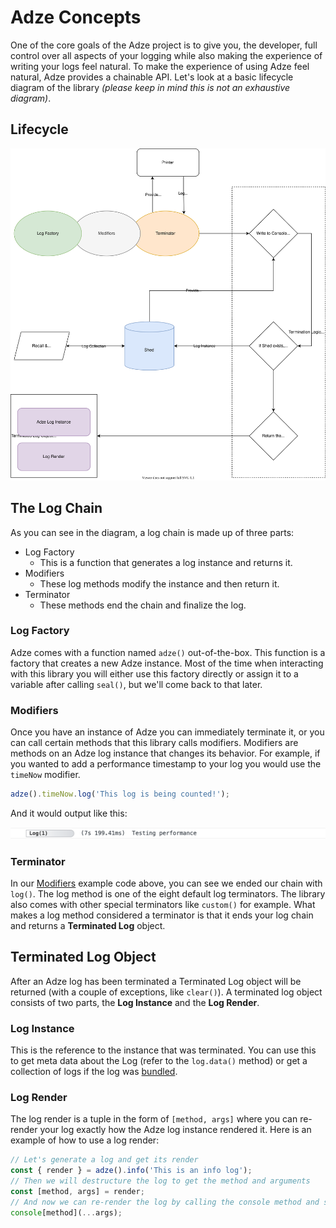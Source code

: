 # Adze Concepts

One of the core goals of the Adze project is to give you, the developer,
full control over all aspects of your logging while also making the experience
of writing your logs feel natural. To make the experience of using Adze feel
natural, Adze provides a chainable API. Let's look at a basic lifecycle diagram
of the library _(please keep in mind this is not an exhaustive diagram)_.

## Lifecycle

![Lifecycle Diagram of Adze Logs](../assets/basic-architecture.svg)

## The Log Chain

As you can see in the diagram, a log chain is made up of three parts:

- Log Factory
  - This is a function that generates a log instance and returns it.
- Modifiers
  - These log methods modify the instance and then return it.
- Terminator
  - These methods end the chain and finalize the log.

### Log Factory

Adze comes with a function named `adze()` out-of-the-box. This function is
a factory that creates a new Adze instance. Most of the time when interacting
with this library you will either use this factory directly or assign it to
a variable after calling `seal()`, but we'll come back to that later.

### Modifiers

Once you have an instance of Adze you can immediately terminate it, or you
can call certain methods that this library calls modifiers. Modifiers are
methods on an Adze log instance that changes its behavior. For example, if
you wanted to add a performance timestamp to your log you would use the
`timeNow` modifier.

```typescript
adze().timeNow.log('This log is being counted!');
```

And it would output like this:

![Adze log with time now modifier preview](../assets/timenow-example.png)

### Terminator

In our [Modifiers](#modifiers) example code above, you can see we ended our
chain with `log()`. The log method is one of the eight default log terminators.
The library also comes with other special terminators like `custom()` for example.
What makes a log method considered a terminator is that it ends your log chain and
returns a **Terminated Log** object.

## Terminated Log Object

After an Adze log has been terminated a Terminated Log object will be returned (with
a couple of exceptions, like `clear()`). A terminated log object consists of two parts,
the **Log Instance** and the **Log Render**.

### Log Instance

This is the reference to the instance that was terminated. You can use this to get meta
data about the Log (refer to the `log.data()` method) or get a collection of logs if the
log was [bundled](#add-me-later).

### Log Render

The log render is a tuple in the form of `[method, args]` where you can re-render your
log exactly how the Adze log instance rendered it. Here is an example of how to use a
log render:

```typescript
// Let's generate a log and get its render
const { render } = adze().info('This is an info log');
// Then we will destructure the log to get the method and arguments
const [method, args] = render;
// And now we can re-render the log by calling the console method and spreading the args
console[method](...args);
```
